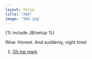 ```yaml
---
layout: folio
title: "304"
image: "304.jpg"
---
```

{% include JB/setup %}

<div class="copy">
	<p>Wow. Honest. And suddenly, night time!</p>
</div>

<div class="choice">
	<ol>
		<li><a href="306.html">
			Oh hai mark
</a></li>
	</ol>
</div>